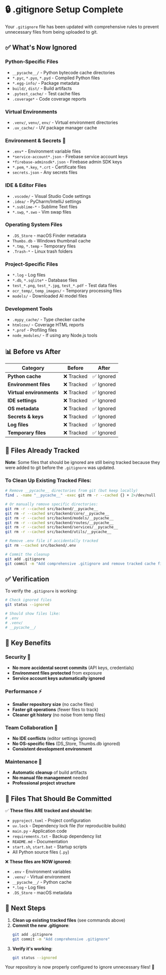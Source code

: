 # 🔒 .gitignore Setup Complete

Your `.gitignore` file has been updated with comprehensive rules to prevent unnecessary files from being uploaded to git.

## ✅ What's Now Ignored

### **Python-Specific Files**
- `__pycache__/` - Python bytecode cache directories
- `*.pyc`, `*.pyo`, `*.pyd` - Compiled Python files
- `*.egg-info/` - Package metadata
- `build/`, `dist/` - Build artifacts
- `.pytest_cache/` - Test cache files
- `.coverage*` - Code coverage reports

### **Virtual Environments**
- `.venv/`, `venv/`, `env/` - Virtual environment directories
- `.uv_cache/` - UV package manager cache

### **Environment & Secrets** 🔐
- `.env*` - Environment variable files
- `*service-account*.json` - Firebase service account keys
- `*firebase-adminsdk*.json` - Firebase admin SDK keys
- `*.pem`, `*.key`, `*.crt` - Certificate files
- `secrets.json` - Any secrets files

### **IDE & Editor Files**
- `.vscode/` - Visual Studio Code settings
- `.idea/` - PyCharm/IntelliJ settings
- `*.sublime-*` - Sublime Text files
- `*.swp`, `*.swo` - Vim swap files

### **Operating System Files**
- `.DS_Store` - macOS Finder metadata
- `Thumbs.db` - Windows thumbnail cache
- `*.tmp`, `*.temp` - Temporary files
- `.Trash-*` - Linux trash folders

### **Project-Specific Files**
- `*.log` - Log files
- `*.db`, `*.sqlite*` - Database files
- `test_*.png`, `test_*.jpg`, `test_*.pdf` - Test data files
- `ocr_temp/`, `temp_images/` - Temporary processing files
- `models/` - Downloaded AI model files

### **Development Tools**
- `.mypy_cache/` - Type checker cache
- `htmlcov/` - Coverage HTML reports
- `*.prof` - Profiling files
- `node_modules/` - If using any Node.js tools

## 📊 Before vs After

| Category | Before | After |
|----------|--------|-------|
| **Python cache** | ❌ Tracked | ✅ Ignored |
| **Environment files** | ❌ Tracked | ✅ Ignored |
| **Virtual environments** | ❌ Tracked | ✅ Ignored |
| **IDE settings** | ❌ Tracked | ✅ Ignored |
| **OS metadata** | ❌ Tracked | ✅ Ignored |
| **Secrets & keys** | ❌ Tracked | ✅ Ignored |
| **Log files** | ❌ Tracked | ✅ Ignored |
| **Temporary files** | ❌ Tracked | ✅ Ignored |

## 🚨 Files Already Tracked

**Note**: Some files that should be ignored are still being tracked because they were added to git before the `.gitignore` was updated.

### **To Clean Up Existing Tracked Files:**

```bash
# Remove __pycache__ directories from git (but keep locally)
find . -name "__pycache__" -exec git rm -r --cached {} + 2>/dev/null

# Or manually remove specific directories:
git rm -r --cached src/backend/__pycache__
git rm -r --cached src/backend/core/__pycache__
git rm -r --cached src/backend/models/__pycache__
git rm -r --cached src/backend/routes/__pycache__
git rm -r --cached src/backend/services/__pycache__
git rm -r --cached src/backend/utils/__pycache__

# Remove .env file if accidentally tracked
git rm --cached src/backend/.env

# Commit the cleanup
git add .gitignore
git commit -m "Add comprehensive .gitignore and remove tracked cache files"
```

## ✅ Verification

To verify the `.gitignore` is working:

```bash
# Check ignored files
git status --ignored

# Should show files like:
# .env
# .venv/
# __pycache__/
```

## 🎯 Key Benefits

### **Security** 🔐
- **No more accidental secret commits** (API keys, credentials)
- **Environment files protected** from exposure
- **Service account keys automatically ignored**

### **Performance** ⚡
- **Smaller repository size** (no cache files)
- **Faster git operations** (fewer files to track)
- **Cleaner git history** (no noise from temp files)

### **Team Collaboration** 👥
- **No IDE conflicts** (editor settings ignored)
- **No OS-specific files** (DS_Store, Thumbs.db ignored)
- **Consistent development environment**

### **Maintenance** 🧹
- **Automatic cleanup** of build artifacts
- **No manual file management** needed
- **Professional project structure**

## 📂 Files That Should Be Committed

✅ **These files ARE tracked and should be:**
- `pyproject.toml` - Project configuration
- `uv.lock` - Dependency lock file (for reproducible builds)
- `main.py` - Application code
- `requirements.txt` - Backup dependency list
- `README.md` - Documentation
- `start.sh`, `start.bat` - Startup scripts
- All Python source files (`.py`)

❌ **These files are NOW ignored:**
- `.env` - Environment variables
- `.venv/` - Virtual environment
- `__pycache__/` - Python cache
- `*.log` - Log files
- `.DS_Store` - macOS metadata

## 🚀 Next Steps

1. **Clean up existing tracked files** (see commands above)
2. **Commit the new .gitignore**:
   ```bash
   git add .gitignore
   git commit -m "Add comprehensive .gitignore"
   ```
3. **Verify it's working**:
   ```bash
   git status --ignored
   ```

Your repository is now properly configured to ignore unnecessary files! 🎉
